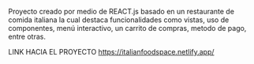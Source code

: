 Proyecto creado por medio de REACT.js basado en un restaurante de comida italiana la cual destaca funcionalidades como vistas, uso de componentes, menú interactivo, un carrito de compras, metodo de pago, entre otras.

LINK HACIA EL PROYECTO
https://italianfoodspace.netlify.app/
